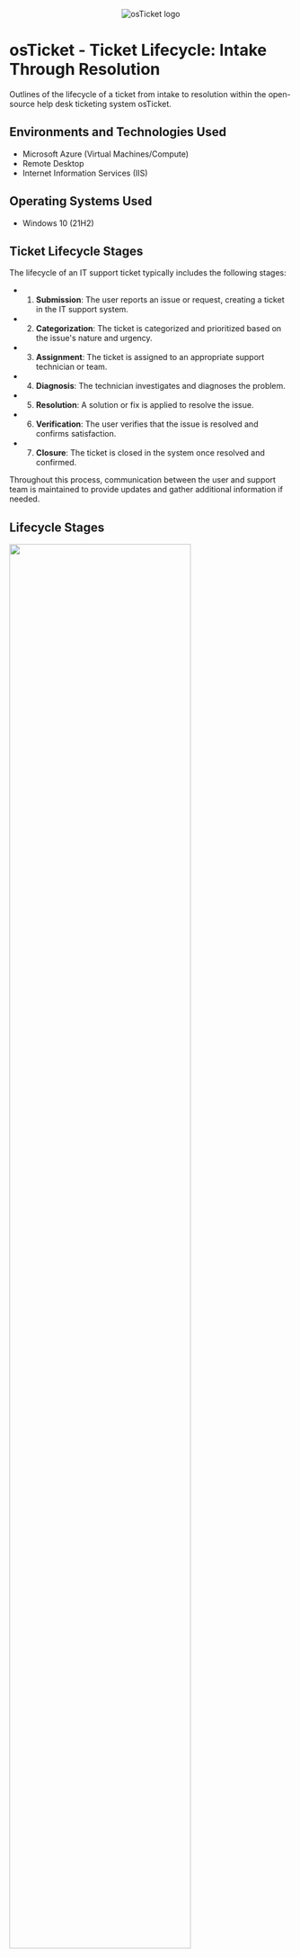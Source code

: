 <p align="center">
<img src="https://i.imgur.com/Clzj7Xs.png" alt="osTicket logo"/>
</p>

<h1>osTicket - Ticket Lifecycle: Intake Through Resolution</h1>
Outlines of the lifecycle of a ticket from intake to resolution within the open-source help desk ticketing system osTicket.<br />



<h2>Environments and Technologies Used</h2>

- Microsoft Azure (Virtual Machines/Compute)
- Remote Desktop
- Internet Information Services (IIS)

<h2>Operating Systems Used </h2>

- Windows 10</b> (21H2)

<h2>Ticket Lifecycle Stages</h2>

The lifecycle of an IT support ticket typically includes the following stages:

- 1. **Submission**: The user reports an issue or request, creating a ticket in the IT support system.
- 2. **Categorization**: The ticket is categorized and prioritized based on the issue's nature and urgency.
- 3. **Assignment**: The ticket is assigned to an appropriate support technician or team.
- 4. **Diagnosis**: The technician investigates and diagnoses the problem.
- 5. **Resolution**: A solution or fix is applied to resolve the issue.
- 6. **Verification**: The user verifies that the issue is resolved and confirms satisfaction.
- 7. **Closure**: The ticket is closed in the system once resolved and confirmed.

Throughout this process, communication between the user and support team is maintained to provide updates and gather additional information if needed.

<h2>Lifecycle Stages</h2>

<p>
<img src="https://imgur.com/Gct7DTx.png" height="80%" width="80%"/>
</p>

- Create the first ticket by visiting localhost/osTicket and select open a ticket.
- Enter the info of one of the users and fill out the ticket
- Open several tickets with varying severities

<br />

<p>
<img src="https://imgur.com/NATSjDy.png" height="80%" width="80%" />
</p>

- Log back in as an Admin and view the tickets
- Select a ticket to work on

<br />

<p>
<img src="https://imgur.com/pg3MmZh.png" height="80%" width="80%" />
</p>

- This ticket is severe and business critical
- Click on "Priority" and update to emergency
- Click on "Assigned to" and assign to an agent
- Click "SLA plan" and update to SEV A
- Click "Department" and assign to correct dept
- Post a reply informing the team of status and actions in progress

<br />





<p>
<img src="https://imgur.com/sKIzjLB.png" height="80%" width="80%"/>
</p>

- Go back to the ticketing menu and the ticket that was just edited will appear at the top of list with an updated priority and assignee
- For more practice log into the profile of the agent that the ticket was assigned to and post a reply to the ticket.

<br />



<p>
<img src="https://imgur.com/MyOnZGH.png" height="80%" width="80%" />
</p>

- Log back in as an Admin and resolve the ticket

<br />





<h2 align="center"> Tickets have now been created, worked, and resolved in osTicket 🏆 </h2>
